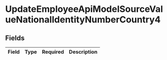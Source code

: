 # UpdateEmployeeApiModelSourceValueNationalIdentityNumberCountry4


## Fields

| Field       | Type        | Required    | Description |
| ----------- | ----------- | ----------- | ----------- |